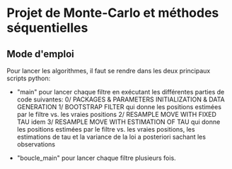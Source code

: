 # Projet de Monte-Carlo et méthodes séquentielles #

## Mode d'emploi ##

Pour lancer les algorithmes, il faut se rendre dans les deux principaux scripts python:

  - "main" pour lancer chaque filtre en exécutant les différentes parties de code suivantes:
    0/ PACKAGES & PARAMETERS INITIALIZATION & DATA GENERATION
    1/ BOOTSTRAP FILTER qui donne les positions estimées par le filtre vs. les vraies positions
    2/ RESAMPLE MOVE WITH FIXED TAU idem
    3/ RESAMPLE MOVE WITH ESTIMATION OF TAU qui donne les positions estimées par le filtre vs. les vraies positions, 
    les estimations de tau et la variance de la loi a posteriori sachant les observations
    
  - "boucle_main" pour lancer chaque filtre plusieurs fois.
